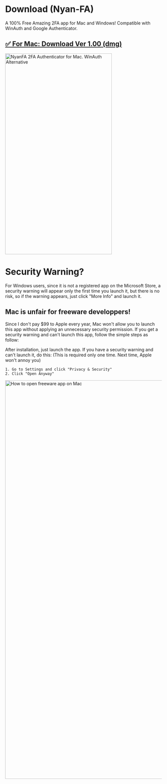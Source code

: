 # Download (Nyan-FA)

A 100% Free Amazing 2FA app for Mac and Windows!
Compatible with WinAuth and Google Authenticator.

## [✅️ For Mac: Download Ver 1.00 (dmg)](https://github.com/exis9/Nyan-FA/releases/download/v1.0.0(Mac)/Nyan-FA-1.0.0.dmg)

<img width="343" height="644" alt="NyanFA 2FA Authenticator for Mac. WinAuth Alternative" src="https://github.com/user-attachments/assets/0efe9952-ee1a-4f2a-a3cf-39b49a73e7de" />


# Security Warning?
For Windows users, since it is not a registered app on the Microsoft Store, a security warning will appear only the first time you launch it, but there is no risk, so if the warning appears, just click "More Info" and launch it.


## Mac is unfair for freeware developpers!
Since I don't pay $99 to Apple every year, Mac won't allow you to launch this app without applying an unnecessary security permission.
If you get a security warning and can't launch this app, follow the simple steps as follow:

After installation, just launch the app. If you have a security warning and can't launch it, do this:
(This is required only one time. Next time, Apple won't annoy you)

```
1. Go to Settings and click "Privacy & Security"
2. Click "Open Anyway"
```
<img width="1446" height="1278" alt="How to open freeware app on Mac" src="https://github.com/user-attachments/assets/445b85f6-12e4-4263-aaba-ee07d0abcb46" />
